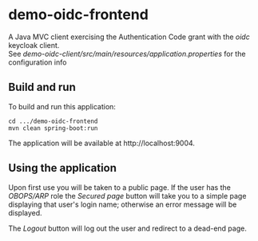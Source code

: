 # demo-oidc-frontend

A Java MVC client exercising the Authentication Code grant with the _oidc_ keycloak client.  
See _demo-oidc-client/src/main/resources/application.properties_ for the configuration info

## Build and run

To build and run this application:

```
cd .../demo-oidc-frontend
mvn clean spring-boot:run
```

The application will be available at http://localhost:9004.

## Using the application

Upon first use you will be taken to a public page. 
If the user has the _OBOPS/ARP_ role the _Secured page_ 
button will take you to a simple page displaying that user's 
login name; otherwise an error message will be displayed.

The _Logout_ button will log out the user and redirect 
to a dead-end page.
